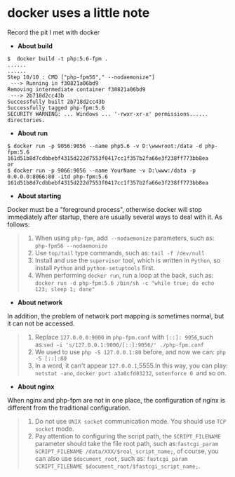 # docker uses a little note

Record the pit I met with docker


* **About build**

```
$  docker build -t php:5.6-fpm .
......
......
Step 10/10 : CMD ["php-fpm56"," --nodaemonize"]
 ---> Running in f30821a06bd9
Removing intermediate container f30821a06bd9
 ---> 2b718d2cc43b
Successfully built 2b718d2cc43b
Successfully tagged php-fpm:5.6
SECURITY WARNING: ... Windows ... '-rwxr-xr-x' permissions......  directories.
````


* **About run**

```
$ docker run -p 9056:9056 --name php5.6 -v D:\wwwroot:/data -d php-fpm:5.6
161d51b8d7cdbbebf4315d222d7553f0417cc1f357b2fa66e3f238ff773bb8ea
or 
$ docker run -p 9066:9056 --name YourName -v D:\www:/data -p 0.0.0.0:8066:80 -itd php-fpm:5.6
161d51b8d7cdbbebf4315d222d7553f0417cc1f357b2fa66e3f238ff773bb8ea
```


* **About starting**

Docker must be a "foreground process", otherwise docker will stop immediately after startup, there are usually several ways to deal with it. As follows:

 > 1. When using ``php-fpm``, add`` --nodaemonize`` parameters, such as: ``php-fpm56 --nodaemonize``
 > 2. Use ``top/tail`` type commands, such as: ``tail -f /dev/null``
 > 3. Install and use the ``supervisor`` tool, which is written in ``Python``, so install ``Python`` and ``python-setuptools`` first.
 > 4. When performing ``docker run``, run a loop at the back, 
    such as: ``docker run -d php-fpm:5.6 /bin/sh -c "while true; do echo 123; sleep 1; done"``

* **About network**

 In addition, the problem of network port mapping is sometimes normal, but it can not be accessed.
 
> 1. Replace ``127.0.0.0:9000`` in ``php-fpm.conf`` with ``[::]: 9056``,such as:``sed -i 's/127.0.0.1:9000/[::]:9056/' ./php-fpm.conf ``
> 2. We used to use ``php -S 127.0.0.1:80`` before, and now we can: ``php -S [::]:80``
> 3. In a word, it can't appear ``127.0.0.1``,5555.In this way, you can play: ``netstat -ano``, ``docker port a3a0cfd83232``, ``setenforce 0 ``and so on.

* **About nginx**

When nginx and php-fpm are not in one place, the configuration of nginx is different from the traditional configuration.

> 1. Do not use ``UNIX socket`` communication mode. You should use ``TCP socket`` mode.
> 2. Pay attention to configuring the script path, the ``SCRIPT_FILENAME`` parameter should take the file root path, such as:`` fastcgi_param SCRIPT_FILENAME /data/XXX/$real_script_name; ``, of course, you can also use ``$document_root``, such as: ``fastcgi_param SCRIPT_FILENAME $document_root/$fastcgi_script_name;``.



 
